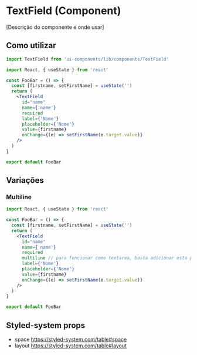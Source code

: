 # TextField (Component)

[Descrição do componente e onde usar]

## Como utilizar

```js
import TextField from 'ui-components/lib/components/TextField'
```

```jsx
import React, { useState } from 'react'

const FooBar = () => {
  const [firstname, setFirstName] = useState('')
  return (
    <TextField
      id="name"
      name={'name'}
      required
      label={'Nome'}
      placeholder={'Nome'}
      value={firstname}
      onChange={(e) => setFirstName(e.target.value)}
    />
  )
}

export default FooBar
```

## Variações

### Multiline

```jsx
import React, { useState } from 'react'

const FooBar = () => {
  const [firstname, setFirstName] = useState('')
  return (
    <TextField
      id="name"
      name={'name'}
      required
      multiline // para funcionar como textarea, basta adicionar esta prop
      label={'Nome'}
      placeholder={'Nome'}
      value={firstname}
      onChange={(e) => setFirstName(e.target.value)}
    />
  )
}

export default FooBar
```

## Styled-system props

- space https://styled-system.com/table#space
- layout https://styled-system.com/table#layout
